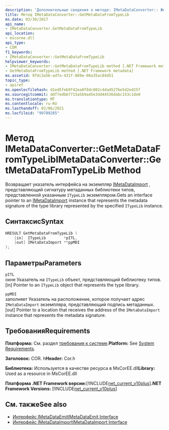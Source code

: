 ```yaml
---
description: 'Дополнительные сведения о методе: IMetaDataConverter:: Жетметадатафромтипелиб'
title: Метод IMetaDataConverter::GetMetaDataFromTypeLib
ms.date: 03/30/2017
api_name:
- IMetaDataConverter.GetMetaDataFromTypeLib
api_location:
- mscoree.dll
api_type:
- COM
f1_keywords:
- IMetaDataConverter::GetMetaDataFromTypeLib
helpviewer_keywords:
- IMetaDataConverter::GetMetaDataFromTypeLib method [.NET Framework metadata]
- GetMetaDataFromTypeLib method [.NET Framework metadata]
ms.assetid: 97dc3a56-adfa-431f-889e-06a35ac84d51
topic_type:
- apiref
ms.openlocfilehash: d1ed5feb9f42ea0f8dc802c4dad527be5d2ed25f
ms.sourcegitcommit: ddf7edb67715a5b9a45e3dd44536dabc153c1de0
ms.translationtype: MT
ms.contentlocale: ru-RU
ms.lasthandoff: 02/06/2021
ms.locfileid: "99789285"
---
```

# <a name="imetadataconvertergetmetadatafromtypelib-method"></a><span data-ttu-id="b0c06-103">Метод IMetaDataConverter::GetMetaDataFromTypeLib</span><span class="sxs-lookup"><span data-stu-id="b0c06-103">IMetaDataConverter::GetMetaDataFromTypeLib Method</span></span>

<span data-ttu-id="b0c06-104">Возвращает указатель интерфейса на экземпляр [IMetaDataImport](imetadataimport-interface.md) , представляющий сигнатуру метаданных библиотеки типов, представленной указанным `ITypeLib` экземпляром.</span><span class="sxs-lookup"><span data-stu-id="b0c06-104">Gets an interface pointer to an [IMetaDataImport](imetadataimport-interface.md) instance that represents the metadata signature of the type library represented by the specified `ITypeLib` instance.</span></span>  
  
## <a name="syntax"></a><span data-ttu-id="b0c06-105">Синтаксис</span><span class="sxs-lookup"><span data-stu-id="b0c06-105">Syntax</span></span>  
  
```cpp  
HRESULT GetMetaDataFromTypeLib (  
    [in]  ITypeLib        *pITL,
    [out] IMetaDataImport **ppMDI  
);  
```  
  
## <a name="parameters"></a><span data-ttu-id="b0c06-106">Параметры</span><span class="sxs-lookup"><span data-stu-id="b0c06-106">Parameters</span></span>  

 `pITL`  
 <span data-ttu-id="b0c06-107">окне Указатель на `ITypeLib` объект, представляющий библиотеку типов.</span><span class="sxs-lookup"><span data-stu-id="b0c06-107">[in] Pointer to an `ITypeLib` object that represents the type library.</span></span>  
  
 `ppMDI`  
 <span data-ttu-id="b0c06-108">заполняет Указатель на расположение, которое получает адрес `IMetaDataImport` экземпляра, представляющий подпись метаданных.</span><span class="sxs-lookup"><span data-stu-id="b0c06-108">[out] Pointer to a location that receives the address of the `IMetaDataImport` instance that represents the metadata signature.</span></span>  
  
## <a name="requirements"></a><span data-ttu-id="b0c06-109">Требования</span><span class="sxs-lookup"><span data-stu-id="b0c06-109">Requirements</span></span>  

 <span data-ttu-id="b0c06-110">**Платформа:** См. раздел [требования к системе](../../get-started/system-requirements.md).</span><span class="sxs-lookup"><span data-stu-id="b0c06-110">**Platform:** See [System Requirements](../../get-started/system-requirements.md).</span></span>  
  
 <span data-ttu-id="b0c06-111">**Заголовок:** COR. h</span><span class="sxs-lookup"><span data-stu-id="b0c06-111">**Header:** Cor.h</span></span>  
  
 <span data-ttu-id="b0c06-112">**Библиотека:** Используется в качестве ресурса в MsCorEE.dll</span><span class="sxs-lookup"><span data-stu-id="b0c06-112">**Library:** Used as a resource in MsCorEE.dll</span></span>  
  
 <span data-ttu-id="b0c06-113">**Платформа .NET Framework версии:**[!INCLUDE[net_current_v10plus](../../../../includes/net-current-v10plus-md.md)]</span><span class="sxs-lookup"><span data-stu-id="b0c06-113">**.NET Framework Versions:** [!INCLUDE[net_current_v10plus](../../../../includes/net-current-v10plus-md.md)]</span></span>  
  
## <a name="see-also"></a><span data-ttu-id="b0c06-114">См. также</span><span class="sxs-lookup"><span data-stu-id="b0c06-114">See also</span></span>

- [<span data-ttu-id="b0c06-115">Интерфейс IMetaDataEmit</span><span class="sxs-lookup"><span data-stu-id="b0c06-115">IMetaDataEmit Interface</span></span>](imetadataemit-interface.md)
- [<span data-ttu-id="b0c06-116">Интерфейс IMetaDataImport</span><span class="sxs-lookup"><span data-stu-id="b0c06-116">IMetaDataImport Interface</span></span>](imetadataimport-interface.md)
